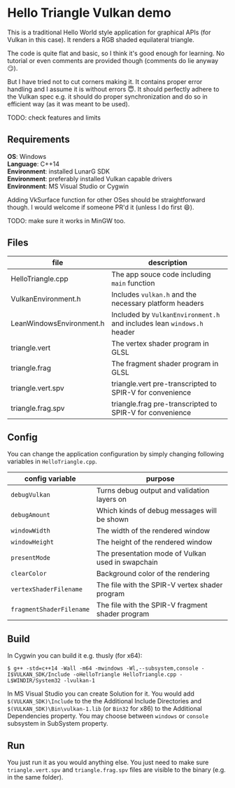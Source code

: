 Hello Triangle Vulkan demo
=========================

This is a traditional Hello World style application for graphical APIs (for Vulkan in this case).
It renders a RGB shaded equilateral triangle.

The code is quite flat and basic, so I think it's good enough for learning.
No tutorial or even comments are provided though (comments do lie anyway :smirk:).

But I have tried not to cut corners making it. It contains proper error handling
and I assume it is without errors :innocent:. It should perfectly adhere to the Vulkan spec
e.g. it should do proper synchronization and do so in efficient way (as it was meant to be used).

TODO: check features and limits

Requirements
----------------------------

**OS**: Windows  
**Language**: C++14  
**Environment**: installed LunarG SDK  
**Environment**: preferably installed Vulkan capable drivers  
**Environment**: MS Visual Studio or Cygwin  

Adding VkSurface function for other OSes should be straightforward though.
I would welcome if someone PR'd it (unless I do first :smile:).

TODO: make sure it works in MinGW too.

Files
----------------------------------

| file | description |
|---|---|
| HelloTriangle.cpp | The app souce code including `main` function |
| VulkanEnvironment.h | Includes `vulkan.h` and the necessary platform headers |
| LeanWindowsEnvironment.h | Included by `VulkanEnvironment.h` and includes lean `windows.h` header |
| triangle.vert | The vertex shader program in GLSL |
| triangle.frag | The fragment shader program in GLSL |
| triangle.vert.spv | triangle.vert pre-transcripted to SPIR-V for convenience |
| triangle.frag.spv |  triangle.frag pre-transcripted to SPIR-V for convenience |

Config
---------------------------------------

You can change the application configuration by simply changing following
variables in `HelloTriangle.cpp`.

| config variable | purpose |
|---|---|
| `debugVulkan` | Turns debug output and validation layers on |
| `debugAmount` | Which kinds of debug messages will be shown |
| `windowWidth` | The width of the rendered window |
| `windowHeight` | The height of the rendered window |
| `presentMode` | The presentation mode of Vulkan used in swapchain |
| `clearColor` | Background color of the rendering |
| `vertexShaderFilename` | The file with the SPIR-V vertex shader program |
| `fragmentShaderFilename` | The file with the SPIR-V fragment shader program |

Build
----------------------------------------------

In Cygwin you can build it e.g. thusly (for x64):

    $ g++ -std=c++14 -Wall -m64 -mwindows -Wl,--subsystem,console -I$VULKAN_SDK/Include -oHelloTriangle HelloTriangle.cpp -L$WINDIR/System32 -lvulkan-1

In MS Visual Studio you can create Solution for it.
You would add `$(VULKAN_SDK)\Include` to the the Additional Include Directories and
`$(VULKAN_SDK)\Bin\vulkan-1.lib` (or `Bin32` for x86) to the Additional Dependencies property.
You may choose between `windows` or `console` subsystem in SubSystem property.

Run
------------------------

You just run it as you would anything else. You just need to make sure `triangle.vert.spv`
and `triangle.frag.spv` files are visible to the binary (e.g. in the same folder).

